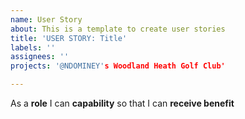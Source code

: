 ```yaml
---
name: User Story
about: This is a template to create user stories
title: 'USER STORY: Title'
labels: ''
assignees: ''
projects: '@NDOMINEY's Woodland Heath Golf Club'

---
```


As a **role** I can **capability** so that I can **receive benefit**
